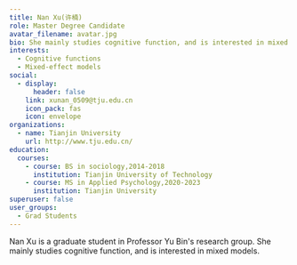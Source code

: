 ```yaml
---
title: Nan Xu(许楠)
role: Master Degree Candidate
avatar_filename: avatar.jpg
bio: She mainly studies cognitive function, and is interested in mixed models.
interests:
  - Cognitive functions
  - Mixed-effect models
social:
  - display:
      header: false
    link: xunan_0509@tju.edu.cn
    icon_pack: fas
    icon: envelope
organizations:
  - name: Tianjin University
    url: http://www.tju.edu.cn/
education:
  courses:
    - course: BS in sociology,2014-2018
      institution: Tianjin University of Technology
    - course: MS in Applied Psychology,2020-2023
      institution: Tianjin University
superuser: false
user_groups:
  - Grad Students
---
```

Nan Xu is a graduate student in Professor Yu Bin's research group. She mainly studies cognitive function, and is interested in mixed models.